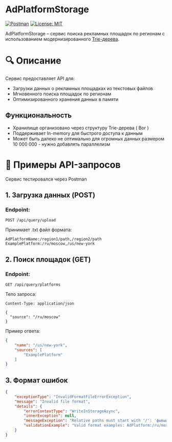 # AdPlatformStorage

[![Postman](https://img.shields.io/badge/Test_in-Postman-FF6C37?logo=postman)](https://example.com/postman-collection)
[![License: MIT](https://img.shields.io/badge/License-MIT-yellow.svg)](https://opensource.org/licenses/MIT)

AdPlatformStorage – сервис поиска рекламных площадок по регионам с использованием модернизированного [Trie-дерева](https://ru.wikipedia.org/wiki/Префиксное_дерево).

# 🔍 Описание

Сервис предоставляет API для:

- Загрузки данных о рекламных площадках из текстовых файлов
- Мгновенного поиска площадок по регионам
- Оптимизированного хранения данных в памяти

## Функциональность

- Хранилище организовано через структуру Trie-дерева ( Bor )
- Поддерживает In-memory для быстрого доступа к данным
- Может быть далеко не оптимально для огромных данных размером 10 000 000 - нужно добавлять параллелизм

# 📌 Примеры API-запросов

Сервис тестировался через Postman

## 1. Загрузка данных (POST)

### Endpoint:

```POST /api/query/upload```

Принимает .txt файл формата:

```
AdPlatformName:/region1/path,/region2/path
ExamplePlatform:/ru/moscow,/us/new-york
```

## 2. Поиск площадок (GET)

### Endpoint:

```GET /api/query/platforms```

Тело запроса:

```http
Content-Type: application/json

{
  "source": "/ru/moscow"
}
```

Пример ответа:

```JSON
{
    "name": "/us/new-york",
    "sources": [
        "ExamplePlatform"
    ]
}
```

## 3. Формат ошибок

```JSON
{
    "exceptionType": "InvalidFormatFileErrorException",
    "message": "Invalid file format",
    "details": {
        "errorContextType": "WriteInStorageAsync",
        "innerException": null,
        "messageException": "Relative paths must start with '/': 'фывыфвф/us/new-york'",
        "validationExample": "Valid format examples: AdPlatform:/ru/moscow ; Campaign_123:/ny/summer-sale,/la/fall-offer ; Test:/lon/price?id=123"
    }
}
```




